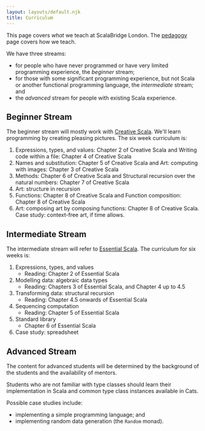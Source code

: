 ```yaml
---
layout: layouts/default.njk
title: Curriculum
---
```


This page covers *what* we teach at ScalaBridge London. The [pedagogy](/mentors/pedagogy) page covers how we teach.

We have three streams:
- for people who have never programmed or have very limited programming experience, the *beginner* stream;
- for those with some significant programming experience, but not Scala or another functional programming language, the *intermediate* stream; and
- the *advanced* stream for people with existing Scala experience.

## Beginner Stream

The beginner stream will mostly work with [Creative Scala][creative-scala]. We'll learn programming by creating pleasing pictures. The six week curriculum is:

1. Expressions, types, and values: Chapter 2 of Creative Scala and Writing code within a file: Chapter 4 of Creative Scala
2. Names and substitution: Chapter 5 of Creative Scala and Art: computing with images: Chapter 3 of Creative Scala
3. Methods: Chapter 6 of Creative Scala and Structural recursion over the natural numbers: Chapter 7 of Creative Scala
4. Art: structure in recursion
5. Functions: Chapter 8 of Creative Scala and Function composition: Chapter 8 of Creative Scala
6. Art: composing art by composing functions: Chapter 8 of Creative Scala. Case study: context-free art, if time allows.


## Intermediate Stream

The intermediate stream will refer to [Essential Scala][essential-scala]. The curriculum for six weeks is:

1. Expressions, types, and values
   - Reading: Chapter 2 of Essential Scala
2. Modelling data: algebraic data types
   - Reading: Chapters 3 of Essential Scala, and Chapter 4 up to 4.5
3. Transforming data: structural recursion
   - Reading: Chapter 4.5 onwards of Essential Scala
4. Sequencing computation
   - Reading: Chapter 5 of Essential Scala
5. Standard library 
   - Chapter 6 of Essential Scala
6. Case study: spreadsheet


## Advanced Stream

The content for advanced students will be determined by the background of the students and the availability of mentors. 

Students who are not familiar with type classes should learn their implementation in Scala and common type class instances available in Cats.

Possible case studies include:
- implementing a simple programming language; and
- implementing random data generation (the `Random` monad).

[creative-scala]: https://www.creativescala.org/
[essential-scala]: https://underscore.io/books/essential-scala/
